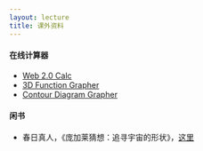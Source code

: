 ```yaml
---
layout: lecture
title: 课外资料
---
```


#### 在线计算器

- [Web 2.0 Calc](http://web2.0calc.com/)
- [3D Function Grapher](http://www.flashandmath.com/mathlets/multicalc/fungraph3d/fun_graph3d_white.html)
- [Contour Diagram Grapher](http://www.flashandmath.com/mathlets/multicalc/contours/combo.html)

#### 闲书

- 春日真人，《庞加莱猜想：追寻宇宙的形状》，[这里](http://opac.jnu.edu.cn/search*chx/?searchtype=t&searcharg=%E5%BA%9E%E5%8A%A0%E8%8E%B1%E7%8C%9C%E6%83%B3%3A%E8%BF%BD%E5%AF%BB%E5%AE%87%E5%AE%99%E7%9A%84%E5%BD%A2%E7%8A%B6&SORT=D&searchscope=1&x=44&y=8)